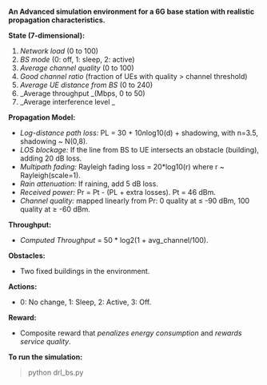**An Advanced simulation environment for a 6G base station with realistic propagation characteristics.**

**State (7-dimensional):**
  1. _Network load_ (0 to 100)
  2. _BS mode_ (0: off, 1: sleep, 2: active)
  3. _Average channel quality_ (0 to 100)
  4. _Good channel ratio_ (fraction of UEs with quality > channel threshold)
  5. _Average UE distance from BS_ (0 to 240)
  6. _Average throughput _(Mbps, 0 to 50)
  7. _Average interference level _

**Propagation Model:**
  - _Log-distance path loss:_ PL = 30 + 10*n*log10(d) + shadowing, with n=3.5, shadowing ~ N(0,8).
  - _LOS blockage:_ If the line from BS to UE intersects an obstacle (building), adding 20 dB loss.
  - _Multipath fading:_ Rayleigh fading loss = 20*log10(r) where r ~ Rayleigh(scale=1).
  - _Rain attenuation:_ If raining, add 5 dB loss.
  - _Received power:_ Pr = Pt - (PL + extra losses). Pt = 46 dBm.
  - _Channel quality:_ mapped linearly from Pr: 0 quality at ≤ -90 dBm, 100 quality at ≥ -60 dBm.

**Throughput:**
  - _Computed Throughput_ = 50 * log2(1 + avg_channel/100). 

**Obstacles:**
  - Two fixed buildings in the environment.

**Actions:**
  - 0: No change, 1: Sleep, 2: Active, 3: Off.

**Reward:**
  - Composite reward that _penalizes energy consumption_ and _rewards service quality_.

**To run the simulation:**
> python drl_bs.py
